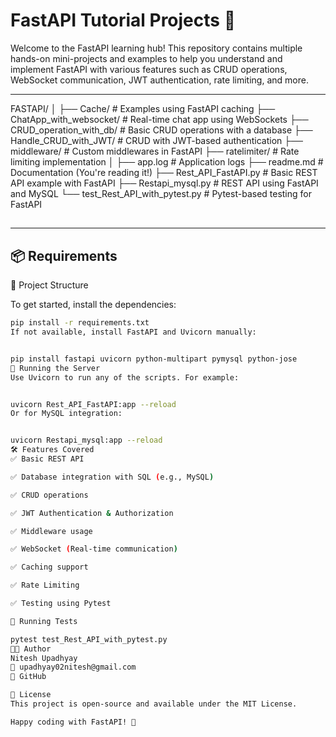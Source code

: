# FastAPI Tutorial Projects 🚀

Welcome to the FastAPI learning hub! This repository contains multiple hands-on mini-projects and examples to help you understand and implement FastAPI with various features such as CRUD operations, WebSocket communication, JWT authentication, rate limiting, and more.

---
FASTAPI/
│
├── Cache/ # Examples using FastAPI caching
├── ChatApp_with_websocket/ # Real-time chat app using WebSockets
├── CRUD_operation_with_db/ # Basic CRUD operations with a database
├── Handle_CRUD_with_JWT/ # CRUD with JWT-based authentication
├── middleware/ # Custom middlewares in FastAPI
├── ratelimiter/ # Rate limiting implementation
│
├── app.log # Application logs
├── readme.md # Documentation (You're reading it!)
├── Rest_API_FastAPI.py # Basic REST API example with FastAPI
├── Restapi_mysql.py # REST API using FastAPI and MySQL
└── test_Rest_API_with_pytest.py # Pytest-based testing for FastAPI

##
---

## 📦 Requirements
 🧠 Project Structure



To get started, install the dependencies:

```bash
pip install -r requirements.txt
If not available, install FastAPI and Uvicorn manually:


pip install fastapi uvicorn python-multipart pymysql python-jose
🚀 Running the Server
Use Uvicorn to run any of the scripts. For example:


uvicorn Rest_API_FastAPI:app --reload
Or for MySQL integration:


uvicorn Restapi_mysql:app --reload
🛠️ Features Covered
✅ Basic REST API

✅ Database integration with SQL (e.g., MySQL)

✅ CRUD operations

✅ JWT Authentication & Authorization

✅ Middleware usage

✅ WebSocket (Real-time communication)

✅ Caching support

✅ Rate Limiting

✅ Testing using Pytest

🧪 Running Tests

pytest test_Rest_API_with_pytest.py
🧑‍💻 Author
Nitesh Upadhyay
📧 upadhyay02nitesh@gmail.com
🔗 GitHub

📜 License
This project is open-source and available under the MIT License.

Happy coding with FastAPI! 🎉
